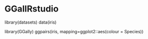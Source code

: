# GGallRstudio

library(datasets)
data(iris)

library(GGally)
ggpairs(iris, mapping=ggplot2::aes(colour = Species))
